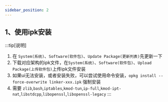 ```yaml
---
sidebar_position: 2
---
```


## 1、使用ipk安装
:::tip[说明]
1. 在 `System(系统)`、`Software(软件包)`、`Update Package(更新列表)`先更新一下
2. 下载对应架构的ipk文件，在`System(系统)`、`Software(软件包)`、`Upload Package(上传软件包)`上传ipk文件安装
3. 如果ui无法安装，或者安装失败，可以尝试使用命令安装，`opkg install --force-overwrite linker-xxx.ipk` 强制安装
4. 需要 `zlib`,`bash`,`iptables`,`kmod-tun`,`ip-full`,`kmod-ipt-nat`,`libstdcpp`,`libopenssl`,`libopenssl-legacy`
:::